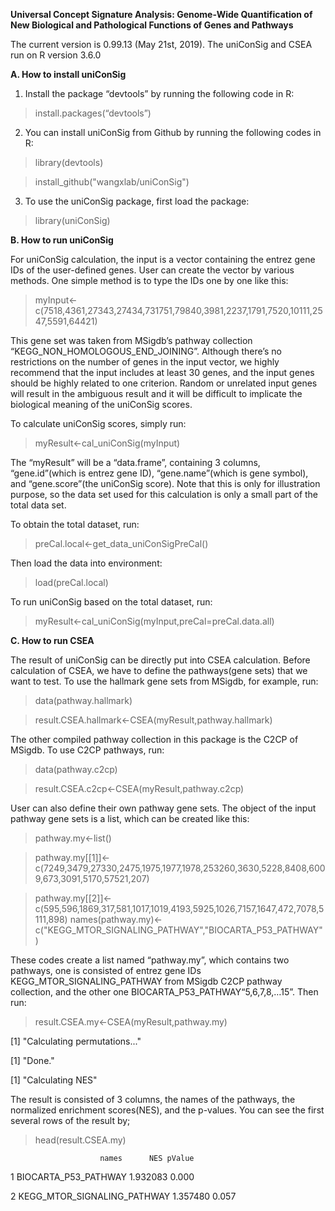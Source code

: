 
__Universal Concept Signature Analysis: Genome-Wide Quantification of New Biological and Pathological Functions of Genes and Pathways__

The current version is 0.99.13 (May 21st, 2019). The uniConSig and CSEA run on R version 3.6.0


__A. How to install uniConSig__

1. Install the package “devtools” by running the following code in R: 
>install.packages(“devtools”)

2. You can install uniConSig from Github by running the following codes in R:
>library(devtools)

>install_github("wangxlab/uniConSig")

3. To use the uniConSig package, first load the package:
> library(uniConSig)



__B. How to run uniConSig__

For uniConSig calculation, the input is a vector containing the entrez gene IDs of the user-defined genes. User can create the vector by various methods. One simple method is to type the IDs one by one like this:

> myInput<-c(7518,4361,27343,27434,731751,79840,3981,2237,1791,7520,10111,2547,5591,64421)

This gene set was taken from MSigdb’s pathway collection “KEGG_NON_HOMOLOGOUS_END_JOINING”. Although there’s no restrictions on the number of genes in the input vector, we highly recommend that the input includes at least 30 genes, and the input genes should be highly related to one criterion. Random or unrelated input genes will result in the ambiguous result and it will be difficult to implicate the biological meaning of the uniConSig scores. 

To calculate uniConSig scores, simply run:
> myResult<-cal_uniConSig(myInput)

The “myResult” will be a “data.frame”, containing 3 columns, “gene.id”(which is entrez gene ID), “gene.name”(which is gene symbol), and “gene.score”(the uniConSig score). Note that this is only for illustration purpose, so the data set used for this calculation is only a small part of the total data set. 

To obtain the total dataset, run:
> preCal.local<-get_data_uniConSigPreCal()

Then load the data into environment:
> load(preCal.local)

To run uniConSig based on the total dataset, run:
> myResult<-cal_uniConSig(myInput,preCal=preCal.data.all)




__C. How to run CSEA__

The result of uniConSig can be directly put into CSEA calculation. Before calculation of CSEA, we have to define the pathways(gene sets) that we want to test. To use the hallmark gene sets from MSigdb, for example, run:
> data(pathway.hallmark)

> result.CSEA.hallmark<-CSEA(myResult,pathway.hallmark)

The other compiled pathway collection in this package is the C2CP of MSigdb. To use C2CP pathways, run:
> data(pathway.c2cp)

> result.CSEA.c2cp<-CSEA(myResult,pathway.c2cp)

User can also define their own pathway gene sets. The object of the input pathway gene sets is a list, which can be created like this:
> pathway.my<-list()

> pathway.my[[1]]<-c(7249,3479,27330,2475,1975,1977,1978,253260,3630,5228,8408,6009,673,3091,5170,57521,207)

> pathway.my[[2]]<-c(595,596,1869,317,581,1017,1019,4193,5925,1026,7157,1647,472,7078,5111,898)
> names(pathway.my)<-c("KEGG_MTOR_SIGNALING_PATHWAY","BIOCARTA_P53_PATHWAY")


These codes create a list named “pathway.my”, which contains two pathways, one is consisted of entrez gene IDs KEGG_MTOR_SIGNALING_PATHWAY from MSigdb C2CP pathway collection, and the other one BIOCARTA_P53_PATHWAY“5,6,7,8,…15”. Then run:
> result.CSEA.my<-CSEA(myResult,pathway.my)

[1] "Calculating permutations..."

[1] "Done."

[1] "Calculating NES"


The result is consisted of 3 columns, the names of the pathways, the normalized enrichment scores(NES), and the p-values. You can see the first several rows of the result by;
> head(result.CSEA.my)


                        names      NES pValue
                        
1        BIOCARTA_P53_PATHWAY 1.932083  0.000

2 KEGG_MTOR_SIGNALING_PATHWAY 1.357480  0.057


